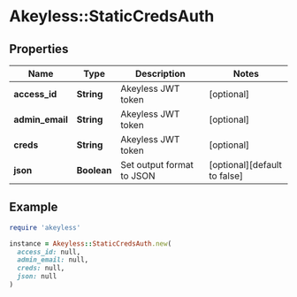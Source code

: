 # Akeyless::StaticCredsAuth

## Properties

| Name | Type | Description | Notes |
| ---- | ---- | ----------- | ----- |
| **access_id** | **String** | Akeyless JWT token | [optional] |
| **admin_email** | **String** | Akeyless JWT token | [optional] |
| **creds** | **String** | Akeyless JWT token | [optional] |
| **json** | **Boolean** | Set output format to JSON | [optional][default to false] |

## Example

```ruby
require 'akeyless'

instance = Akeyless::StaticCredsAuth.new(
  access_id: null,
  admin_email: null,
  creds: null,
  json: null
)
```

